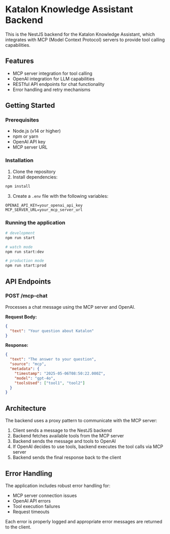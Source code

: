 # Katalon Knowledge Assistant Backend

This is the NestJS backend for the Katalon Knowledge Assistant, which integrates with MCP (Model Context Protocol) servers to provide tool calling capabilities.

## Features

- MCP server integration for tool calling
- OpenAI integration for LLM capabilities
- RESTful API endpoints for chat functionality
- Error handling and retry mechanisms

## Getting Started

### Prerequisites

- Node.js (v14 or higher)
- npm or yarn
- OpenAI API key
- MCP server URL

### Installation

1. Clone the repository
2. Install dependencies:

```bash
npm install
```

3. Create a `.env` file with the following variables:

```
OPENAI_API_KEY=your_openai_api_key
MCP_SERVER_URL=your_mcp_server_url
```

### Running the application

```bash
# development
npm run start

# watch mode
npm run start:dev

# production mode
npm run start:prod
```

## API Endpoints

### POST /mcp-chat

Processes a chat message using the MCP server and OpenAI.

**Request Body:**

```json
{
  "text": "Your question about Katalon"
}
```

**Response:**

```json
{
  "text": "The answer to your question",
  "source": "mcp",
  "metadata": {
    "timestamp": "2025-05-06T08:50:22.000Z",
    "model": "gpt-4o",
    "toolsUsed": ["tool1", "tool2"]
  }
}
```

## Architecture

The backend uses a proxy pattern to communicate with the MCP server:

1. Client sends a message to the NestJS backend
2. Backend fetches available tools from the MCP server
3. Backend sends the message and tools to OpenAI
4. If OpenAI decides to use tools, backend executes the tool calls via MCP server
5. Backend sends the final response back to the client

## Error Handling

The application includes robust error handling for:
- MCP server connection issues
- OpenAI API errors
- Tool execution failures
- Request timeouts

Each error is properly logged and appropriate error messages are returned to the client.
